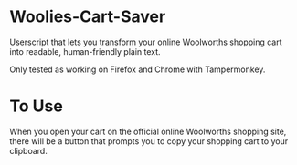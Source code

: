 # Woolies-Cart-Saver
Userscript that lets you transform your online Woolworths shopping cart into readable, human-friendly plain text.

Only tested as working on Firefox and Chrome with Tampermonkey.

# To Use
When you open your cart on the official online Woolworths shopping site, there will be a button that prompts you to copy your shopping cart to your clipboard.
